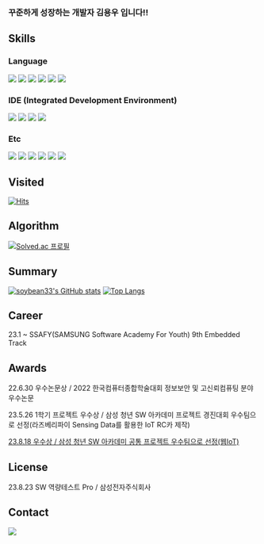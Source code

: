 ### 꾸준하게 성장하는 개발자 김용우 입니다!!  

## Skills
### Language
<img src="https://img.shields.io/badge/C++-00599C.svg?style=flat-square&logo=c%2B%2B&logoColor=white"/></a>
<img src="https://img.shields.io/badge/Python-3776AB.svg?style=flat-square&logo=Python&logoColor=white"/></a>
<img src="https://img.shields.io/badge/Go-00ADD8.svg?style=flat-square&logo=Go&logoColor=white"/></a>
<img src="https://img.shields.io/badge/Kotlin-7F52FF.svg?style=flat-square&logo=Kotlin&logoColor=white"/></a>
<img src="https://img.shields.io/badge/C-A8B9CC.svg?style=flat-square&logo=C&logoColor=white"/></a>
<img src="https://img.shields.io/badge/Java-437291.svg?style=flat-square&logo=OpenJDK&logoColor=white"/></a>

### IDE (Integrated Development Environment)
<img src="https://img.shields.io/badge/Visual Studio-5C2D91.svg?style=flat-square&logo=Visual Studio&logoColor=white"/></a>
<img src="https://img.shields.io/badge/Visual Studio Code-007ACC.svg?style=flat-square&logo=Visual Studio Code&logoColor=white"/></a>
<img src="https://img.shields.io/badge/Android Studio-3DDC84.svg?style=flat-square&logo=Android Studio&logoColor=white"/></a>
<img src="https://img.shields.io/badge/PyCharm-000000.svg?style=flat-square&logo=PyCharm&logoColor=white"/></a>

### Etc
<img src="https://img.shields.io/badge/Maria db-003545.svg?style=flat-square&logo=mariadb&logoColor=white"/></a>
<img src="https://img.shields.io/badge/My SQL-4479A1.svg?style=flat-square&logo=mysql&logoColor=white"/></a>
<img src="https://img.shields.io/badge/Linux-FCC624.svg?style=flat-square&logo=Linux&logoColor=white"/></a>
<img src="https://img.shields.io/badge/Git-F05032.svg?style=flat-square&logo=Git&logoColor=white"/></a>
<img src="https://img.shields.io/badge/Jira-0052CC.svg?style=flat-square&logo=Jira&logoColor=white"/></a>
<img src="https://img.shields.io/badge/Figma-F24E1E.svg?style=flat-square&logo=Figma&logoColor=white"/></a>


## Visited
[![Hits](https://hits.seeyoufarm.com/api/count/incr/badge.svg?url=https%3A%2F%2Fgithub.com%2Fsoybean33&count_bg=%2379C83D&title_bg=%23555555&icon=github.svg&icon_color=%23E7E7E7&title=GitHub&edge_flat=false)](https://hits.seeyoufarm.com)

## Algorithm
[![Solved.ac
프로필](http://mazassumnida.wtf/api/v2/generate_badge?boj=soybean33)](https://solved.ac/soybean33)

## Summary
[![soybean33's GitHub stats](https://github-readme-stats.vercel.app/api?username=soybean33)](https://github.com/soybean33/github-readme-stats)
[![Top Langs](https://github-readme-stats.vercel.app/api/top-langs/?username=soybean33&layout=compact)](https://github.com/soybean33/github-readme-stats)

## Career
23.1 ~ SSAFY(SAMSUNG Software Academy For Youth) 9th Embedded Track  

## Awards
22.6.30 우수논문상 / 2022 한국컴퓨터종합학술대회 정보보안 및 고신뢰컴퓨팅 분야 우수논문  

23.5.26 1학기 프로젝트 우수상 / 삼성 청년 SW 아카데미 프로젝트 경진대회 우수팀으로 선정(라즈베리파이 Sensing Data를 활용한 IoT RC카 제작)  

[23.8.18 우수상 / 삼성 청년 SW 아카데미 공통 프로젝트 우수팀으로 선정(웹IoT)](https://github.com/soybean33/EYAKPJT)


## License
23.8.23 SW 역량테스트 Pro / 삼성전자주식회사   

## Contact

<img src="https://img.shields.io/badge/greenlife126@gamil.com-EA4335.svg?style=flat-square&logo=Gmail&logoColor=white"/></a>

<!--
**soybean33/soybean33** is a ✨ _special_ ✨ repository because its `README.md` (this file) appears on your GitHub profile.

Here are some ideas to get you started:

- 🔭 I’m currently working on ...
- 🌱 I’m currently learning ...
- 👯 I’m looking to collaborate on ...
- 🤔 I’m looking for help with ...
- 💬 Ask me about ...
- 📫 How to reach me: ...
- 😄 Pronouns: ...
- ⚡ Fun fact: ...
-->
